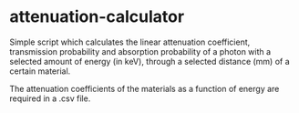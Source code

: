 # attenuation-calculator

Simple script which calculates the linear attenuation coefficient, transmission probability and absorption probability of a photon
with a selected amount of energy (in keV), through a selected distance (mm) of a certain material.

The attenuation coefficients of the materials as a function of energy are required in a .csv file. 
